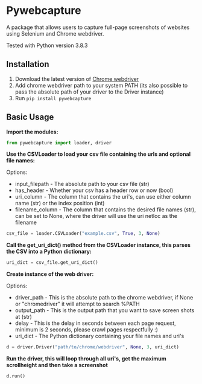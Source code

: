 # Pywebcapture
A package that allows users to capture full-page screenshots of websites using Selenium and Chrome webdriver.

Tested with Python version 3.8.3

## Installation

1. Download the latest version of [Chrome webdriver](http://chromedriver.chromium.org/downloads)
2. Add chrome webdriver path to your system PATH (its also possible to pass the absolute path of your driver to the Driver instance)
2. Run ```pip install pywebcapture```

## Basic Usage

**Import the modules:**

```python
from pywebcapture import loader, driver
```

**Use the CSVLoader to load your csv file containing the urls and optional file names:**

Options:
* input_filepath - The absolute path to your csv file (str)
* has_header - Whether your csv has a header row or now (bool)
* uri_column - The column that contains the uri's, can use either column name (str) or the index position (int)
* filename_column - The column that contains the desired file names (str), can be set to None, where the driver will use the uri netloc as the filename

```python
csv_file = loader.CSVLoader("example.csv", True, 3, None)
```

**Call the get_uri_dict() method from the CSVLoader instance, this parses the CSV into a Python dictionary:**

```python
uri_dict = csv_file.get_uri_dict()
```

**Create instance of the web driver:**

Options:
* driver_path - This is the absolute path to the chrome webdriver, if None or "chromedriver" it will attempt to search %PATH
* output_path - This is the output path that you want to save screen shots at (str)
* delay - This is the delay in seconds between each page request, minimum is 2 seconds, please crawl pages respectfully :)
* uri_dict - The Python dictionary containing your file names and uri's

```python
d = driver.Driver("path/to/chrome/webdriver", None, 3, uri_dict)
```

**Run the driver, this will loop through all uri's, get the maximum scrollheight and then take a screenshot**

```python
d.run()
```

